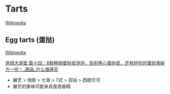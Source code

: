 # Tarts
[Wikipedia](https://en.wikipedia.org/wiki/Tart)

## Egg tarts (蛋挞)
[Wikipedia](https://en.wikipedia.org/wiki/Egg_tart)

[烘焙大讲堂 篇十四：6款畅销蛋挞皮测评，告别黑心蛋挞皮，还有好吃的蛋挞液秘方一份！\_甜品\_什么值得买](https://post.smzdm.com/p/ag82rq8w/?d=123)
- 展艺 > 俏侬 > 七哥 > 7式 > 百钻 > 西厨贝可
- 展艺的香味可能来自食用香精
